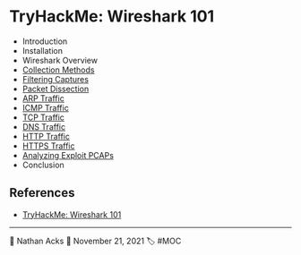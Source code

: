 # TryHackMe: Wireshark 101

* Introduction
* Installation
* Wireshark Overview
* [Collection Methods](../log/2021-11-21%20TryHackMe%20-%20Complete%20Beginner%20(Supplements).md)
* [Filtering Captures](../log/2021-11-22%20TryHackMe%20-%20Complete%20Beginner%20(Supplements).md)
* [Packet Dissection](../log/2021-11-22%20TryHackMe%20-%20Complete%20Beginner%20(Supplements).md)
* [ARP Traffic](../log/2021-11-22%20TryHackMe%20-%20Complete%20Beginner%20(Supplements).md)
* [ICMP Traffic]()
* [TCP Traffic]()
* [DNS Traffic]()
* [HTTP Traffic]()
* [HTTPS Traffic]()
* [Analyzing Exploit PCAPs]()
* Conclusion

## References

* [TryHackMe: Wireshark 101](https://tryhackme.com/room/wireshark)

- - - -

👤 Nathan Acks
📅 November 21, 2021
🏷️ #MOC
